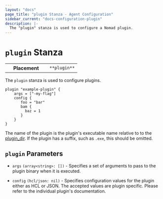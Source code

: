 ```yaml
---
layout: "docs"
page_title: "plugin Stanza - Agent Configuration"
sidebar_current: "docs-configuration-plugin"
description: |-
  The "plugin" stanza is used to configure a Nomad plugin.
---
```


# `plugin` Stanza

<table class="table table-bordered table-striped">
  <tr>
    <th width="120">Placement</th>
    <td>
      <code>**plugin**</code>
    </td>
  </tr>
</table>

The `plugin` stanza is used to configure plugins.

```hcl
plugin "example-plugin" {
    args = ["-my-flag"]
    config {
       foo = "bar"
       bam {
         baz = 1
       }
    }
}
```

The name of the plugin is the plugin's executable name relative to to the
[plugin_dir](/docs/configuration/index.html#plugin_dir). If the plugin has a
suffix, such as `.exe`, this should be omitted.

## `plugin` Parameters

- `args` `(array<string>: [])` - Specifies a set of arguments to pass to the
  plugin binary when it is executed.

- `config` `(hcl/json: nil)` - Specifies configuration values for the plugin
  either as HCL or JSON. The accepted values are plugin specific. Please refer
  to the individual plugin's documentation.
